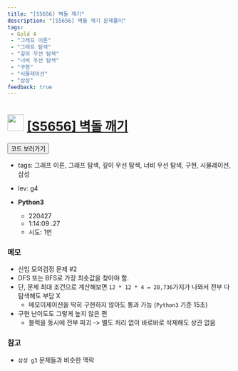 ```yaml
---
title: "[S5656] 벽돌 깨기"
description: "[S5656] 벽돌 깨기 문제풀이"
tags: 
 - Gold 4
 - "그래프 이론"
 - "그래프 탐색"
 - "깊이 우선 탐색"
 - "너비 우선 탐색"
 - "구현"
 - "시뮬레이션"
 - "삼성"
feedback: true
---
```

<h1><img src="https://doky.space/assets/icpclev/g4.svg" height="37px"> <a href="http://icpc.me/S5656" target="_blank">[S5656] 벽돌 깨기</a></h1>

<a href="https://github.com/DokySp/acmicpc-practice/tree/master/S5656"><button class="btn btn-info">코드 보러가기</button></a>

- tags: 그래프 이론, 그래프 탐색, 깊이 우선 탐색, 너비 우선 탐색, 구현, 시뮬레이션, 삼성
- lev: g4

- **Python3**
  - 220427
  - 1:14:09 .27
  - 시도: 1번

### 메모
 - 신입 모의검정 문제 #2
 - DFS 또는 BFS로 가장 최솟값을 찾아야 함.
 - 단, 문제 최대 조건으로 계산해보면 `12 * 12 * 4 = 20,736`가지가 나와서 전부 다 탐색해도 부담 X
    - 메모이제이션을 딱히 구현하지 않아도 통과 가능 (`Python3` 기준 15초)
 - 구현 난이도도 그렇게 높지 않은 편
    - 블럭을 동시에 전부 파괴 -> 별도 처리 없이 바로바로 삭제해도 상관 없음


### 참고
 - `삼성 g3` 문제들과 비슷한 맥락
